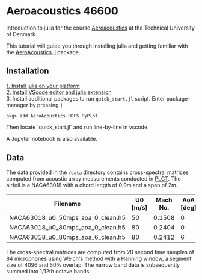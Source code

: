 # Aeroacoustics 46600
Introduction to julia for the course [Aeroacoustics](https://kurser.dtu.dk/course/46600) at the Technical University of Denmark.

This tutorial will guide you through installing julia and getting familiar with the [AeroAcoustics.jl](https://github.com/1oly/AeroAcoustics.jl) package.

## Installation
[1. Install julia on your platform](https://julialang.org/downloads/)  
[2. Install VScode editor and julia extension](https://github.com/julia-vscode/julia-vscode#installing-juliavs-codevs-code-julia-extension)  
3. Install additional packages to run `quick_start.jl` script. Enter package-manager by pressing `]`
```
pkg> add AeroAcoustics HDF5 PyPlot
```
Then locate ´quick_start.jl´ and run line-by-line in vscode.

A Jupyter notebook is also available.

## Data
The data provided in the `/data` directory contains cross-spectral matrices computed from acoustic array measurements conducted in [PLCT](https://plct.dk). The airfoil is a NACA63018 with a chord length of 0.9m and a span of 2m.

| Filename  | U0 [m/s] | Mach No. | AoA [deg] | Cl | Cd | Cm |
| ------------- | ------------- | --------------| ------- | ----| ---- | ---- |
| NACA63018_u0_50mps_aoa_0_clean.h5  | 50 | 0.1508  | 0 | 0.005 | 0.003 | -0.001
| NACA63018_u0_80mps_aoa_0_clean.h5  | 80 | 0.2404  | 0 | -0.008 | 0.005 | 0
| NACA63018_u0_80mps_aoa_6_clean.h5  | 80 | 0.2412  | 6 | 0.6527 | 0.011 | -0.016

The cross-spectral matrices are computed from 20 second time samples of 84 microphones using Welch's method with a Hanning window, a segment size of 4096 and 50% overlap. The narrow band data is subsequently summed into 1/12th octave bands.